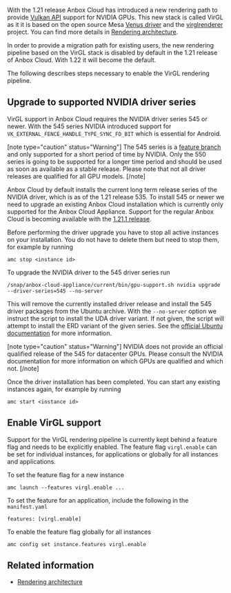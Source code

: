 With the 1.21 release Anbox Cloud has introduced a new rendering path to provide [Vulkan API](https://www.vulkan.org/) support for NVIDIA GPUs. This new stack is called VirGL as it it is based on the open source Mesa [Venus driver](https://docs.mesa3d.org/drivers/venus.html) and the [virglrenderer](https://gitlab.freedesktop.org/virgl/virglrenderer) project. You can find more details in [Rendering architecture](https://discourse.ubuntu.com/t/35129).

In order to provide a migration path for existing users, the new rendering pipeline based on the VirGL stack is disabled by default in the 1.21 release of Anbox Cloud. With 1.22 it will become the default.

The following describes steps necessary to enable the VirGL rendering pipeline.

## Upgrade to supported NVIDIA driver series

VirGL support in Anbox Cloud requires the NVIDIA driver series 545 or newer. With the 545 series NVIDIA introduced support for `VK_EXTERNAL_FENCE_HANDLE_TYPE_SYNC_FD_BIT` which is essential for Android.

[note type="caution" status="Warning"]
The 545 series is a [feature branch](https://docs.nvidia.com/datacenter/tesla/drivers/index.html#comparison) and only supported for a short period of time by NVIDIA. Only the 550 series is going to be supported for a longer time period and should be used as soon as available as a stable release. Please note that not all driver releases are qualified for all GPU models.
[/note]

Anbox Cloud by default installs the current long term release series of the NVIDIA driver, which is as of the 1.21 release 535. To install 545 or newer we need to upgrade an existing Anbox Cloud installation which is currently only supported for the Anbox Cloud Appliance. Support for the regular Anbox Cloud is becoming available with the [1.21.1 release](https://discourse.ubuntu.com/t/19359).

Before performing the driver upgrade you have to stop all active instances on your installation. You do not have to delete them but need to stop them, for example by running

    amc stop <instance id>

To upgrade the NVIDIA driver to the 545 driver series run

    /snap/anbox-cloud-appliance/current/bin/gpu-support.sh nvidia upgrade --driver-series=545 --no-server

This will remove the currently installed driver release and install the 545 driver packages from the Ubuntu archive. With the `--no-server` option we instruct the script to install the UDA driver variant. If not given, the script will attempt to install the ERD variant of the given series. See the [official Ubuntu documentation](https://help.ubuntu.com/community/NvidiaDriversInstallation) for more information.

[note type="caution" status="Warning"]
NVIDIA does not provide an official qualified release of the 545 for datacenter GPUs. Please consult the NVIDIA documentation for more information on which GPUs are qualified and which not.
[/note]

Once the driver installation has been completed. You can start any existing instances again, for example by running

    amc start <instance id>

## Enable VirGL support

Support for the VirGL rendering pipeline is currently kept behind a feature flag and needs to be explicitly enabled. The feature flag `virgl.enable` can be set for individual instances, for applications or globally for all instances and applications.

To set the feature flag for a new instance

    amc launch --features virgl.enable ...

To set the feature for an application, include the following in the `manifest.yaml`

    features: [virgl.enable]

To enable the feature flag globally for all instances

    amc config set instance.features virgl.enable

## Related information

* [Rendering architecture](https://discourse.ubuntu.com/t/35129)
